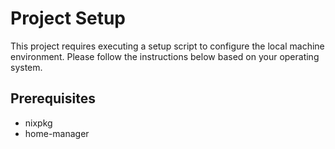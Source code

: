# Project Setup

This project requires executing a setup script to configure the local machine environment. Please follow the instructions below based on your operating system.

## Prerequisites
- nixpkg
- home-manager

